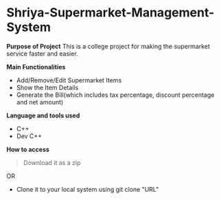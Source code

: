 # Shriya-Supermarket-Management-System

**Purpose of Project**
This is a college project for making the supermarket service faster and easier.

**Main Functionalities**

- Add/Remove/Edit Supermarket Items
- Show the Item Details
- Generate the Bill(which includes tax percentage, discount percentage and net amount)

**Language and tools used**

- C++
- Dev C++

**How to access**

> Download it as a zip

OR

- Clone it to your local system using git clone "URL"
